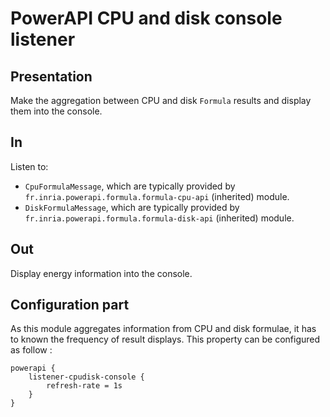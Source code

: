 # PowerAPI CPU and disk console listener

## Presentation

Make the aggregation between CPU and disk `Formula` results and display them into the console.

## In

Listen to:
* `CpuFormulaMessage`, which are typically provided by `fr.inria.powerapi.formula.formula-cpu-api` (inherited) module.
* `DiskFormulaMessage`, which are typically provided by `fr.inria.powerapi.formula.formula-disk-api` (inherited) module.

## Out

Display energy information into the console.

## Configuration part

As this module aggregates information from CPU and disk formulae, it has to known the frequency of result displays. This property can be configured as follow :
```
powerapi {
	listener-cpudisk-console {
	    refresh-rate = 1s
	}
}
```
